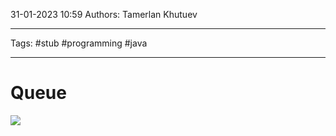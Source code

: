 31-01-2023
10:59
Authors: Tamerlan Khutuev
***
Tags: #stub #programming #java 
***
# Queue

![](https://blog.skillfactory.ru/wp-content/uploads/2022/06/java-collect-7-6134667.png)

